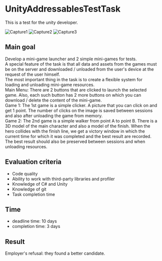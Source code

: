 # UnityAddressablesTestTask
This is a test for the unity developer.

![Capture1](https://github.com/user-attachments/assets/6a8dbadb-2981-4e54-bce4-3033e79f84e3)
![Capture2](https://github.com/user-attachments/assets/8c52d2a8-a81c-4c54-8214-71393b57fe90)
![Capture3](https://github.com/user-attachments/assets/f2acb070-871f-4ea9-ab90-808874a0c0eb)

## Main goal
Develop a mini-game launcher and 2 simple mini-games for tests. <br>
A special feature of the task is that all data and assets from the games must be on the server and downloaded / unloaded from the user's device at the request of the user himself.<br> 
The most important thing in the task is to create a flexible system for loading and unloading mini-game resources.<br> 
Main Menu: There are 2 buttons that are clicked to launch the selected game. Also, each such button has 2 more buttons on which you can download / delete the content of the mini-game.<br> 
Game 1: The 1st game is a simple clicker. A picture that you can click on and get 1 point. The number of clicks on the image is saved between sessions and also after unloading the game from memory.<br>
Game 2: The 2nd game is a simple walker from point A to point B. There is a 3D model of the main character and also a model of the finish. When the hero collides with the finish line, we get a victory window in which the current time for which it was completed and the best result are recorded. The best result should also be preserved between sessions and when unloading resources.<br>

## Evaluation criteria
- Code quality
- Ability to work with third-party libraries and profiler
- Knowledge of C# and Unity
- Knowledge of git
- Task completion time

## Time
- deadline time: 10 days
- completion time: 3 days

## Result
Employer's refusal: they found a better candidate.
